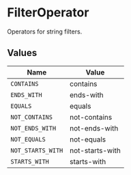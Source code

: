 # FilterOperator

Operators for string filters.


## Values

| Name              | Value             |
| ----------------- | ----------------- |
| `CONTAINS`        | contains          |
| `ENDS_WITH`       | ends-with         |
| `EQUALS`          | equals            |
| `NOT_CONTAINS`    | not-contains      |
| `NOT_ENDS_WITH`   | not-ends-with     |
| `NOT_EQUALS`      | not-equals        |
| `NOT_STARTS_WITH` | not-starts-with   |
| `STARTS_WITH`     | starts-with       |